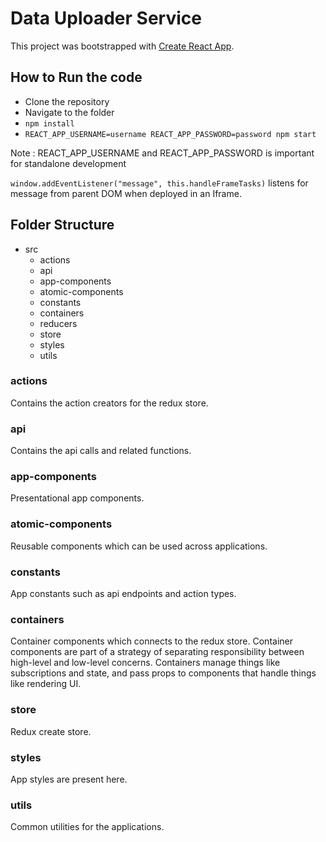 # Data Uploader Service

This project was bootstrapped with [Create React App](https://github.com/facebookincubator/create-react-app).

## How to Run the code
- Clone the repository
- Navigate to the folder
- `npm install`
- `REACT_APP_USERNAME=username REACT_APP_PASSWORD=password npm start`

Note : REACT_APP_USERNAME and REACT_APP_PASSWORD is important for standalone development

`window.addEventListener("message", this.handleFrameTasks)` listens for message from parent DOM when deployed in an Iframe.

## Folder Structure

- src
  - actions
  - api
  - app-components
  - atomic-components
  - constants
  - containers
  - reducers
  - store
  - styles 
  - utils

### actions
Contains the action creators for the redux store.

### api
Contains the api calls and related functions.

### app-components
Presentational app components.

### atomic-components
Reusable components which can be used across applications.

### constants
App constants such as api endpoints and action types.

### containers
Container components which connects to the redux store. Container components are part of a strategy of separating responsibility between high-level and low-level concerns. Containers manage things like subscriptions and state, and pass props to components that handle things like rendering UI. 

### store
Redux create store.

### styles
App styles are present here.

### utils
Common utilities for the applications.

